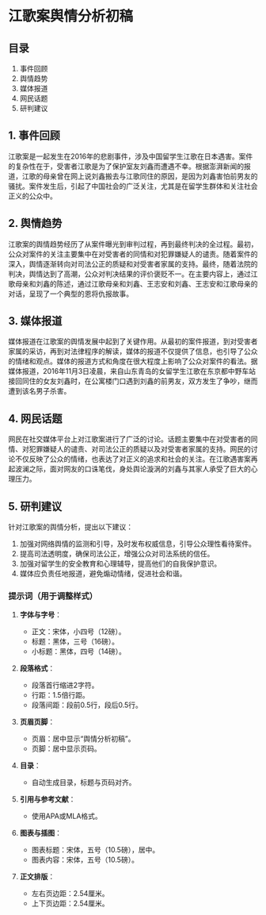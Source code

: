 # 江歌案舆情分析初稿

## 目录
1. 事件回顾
2. 舆情趋势
3. 媒体报道
4. 网民话题
5. 研判建议

## 1. 事件回顾
江歌案是一起发生在2016年的悲剧事件，涉及中国留学生江歌在日本遇害。案件的复杂性在于，受害者江歌是为了保护室友刘鑫而遭遇不幸。根据澎湃新闻的报道，江歌的母亲曾在网上说刘鑫搬去与江歌同住的原因，是因为刘鑫害怕前男友的骚扰。案件发生后，引起了中国社会的广泛关注，尤其是在留学生群体和关注社会正义的公众中。

## 2. 舆情趋势
江歌案的舆情趋势经历了从案件曝光到审判过程，再到最终判决的全过程。最初，公众对案件的关注主要集中在对受害者的同情和对犯罪嫌疑人的谴责。随着案件的深入，舆情逐渐转向对司法公正的质疑和对受害者家属的支持。最终，随着法院的判决，舆情达到了高潮，公众对判决结果的评价褒贬不一。在主要内容上，通过江歌母亲和刘鑫的陈述，通过江歌母亲和刘鑫、王志安和刘鑫、王志安和江歌母亲的对话，呈现了一个典型的恩将仇报故事。

## 3. 媒体报道
媒体报道在江歌案的舆情发展中起到了关键作用。从最初的案件报道，到对受害者家属的采访，再到对法律程序的解读，媒体的报道不仅提供了信息，也引导了公众的情绪和观点。媒体的报道方式和角度在很大程度上影响了公众对案件的看法。据媒体报道，2016年11月3日凌晨，来自山东青岛的女留学生江歌在东京都中野车站接回同住的女友刘鑫时，在公寓楼门口遇到刘鑫的前男友，双方发生了争吵，继而遭到该名男子杀害。

## 4. 网民话题
网民在社交媒体平台上对江歌案进行了广泛的讨论。话题主要集中在对受害者的同情、对犯罪嫌疑人的谴责、对司法公正的质疑以及对受害者家属的支持。网民的讨论不仅反映了公众的情绪，也表达了对正义的追求和社会的关注。在江歌遇害案再起波澜之际，面对网友的口诛笔伐，身处舆论漩涡的刘鑫与其家人承受了巨大的心理压力。

## 5. 研判建议
针对江歌案的舆情分析，提出以下建议：
1. 加强对网络舆情的监测和引导，及时发布权威信息，引导公众理性看待案件。
2. 提高司法透明度，确保司法公正，增强公众对司法系统的信任。
3. 加强对留学生的安全教育和心理辅导，提高他们的自我保护意识。
4. 媒体应负责任地报道，避免煽动情绪，促进社会和谐。

### 提示词（用于调整样式）

1. **字体与字号**：
   - 正文：宋体，小四号（12磅）。
   - 标题：黑体，三号（16磅）。
   - 小标题：黑体，四号（14磅）。

2. **段落格式**：
   - 段落首行缩进2字符。
   - 行距：1.5倍行距。
   - 段落间距：段前0.5行，段后0.5行。

3. **页眉页脚**：
   - 页眉：居中显示“舆情分析初稿”。
   - 页脚：居中显示页码。

4. **目录**：
   - 自动生成目录，标题与页码对齐。

5. **引用与参考文献**：
   - 使用APA或MLA格式。

6. **图表与插图**：
   - 图表标题：宋体，五号（10.5磅），居中。
   - 图表内容：宋体，五号（10.5磅）。

7. **正文排版**：
   - 左右页边距：2.54厘米。
   - 上下页边距：2.54厘米。
